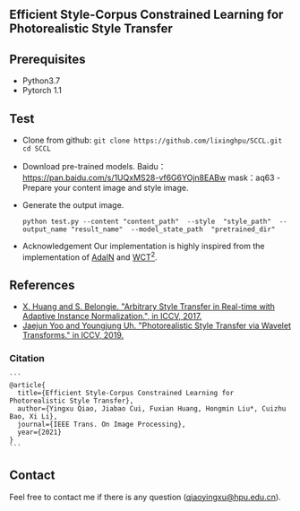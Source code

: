 ## Efficient Style-Corpus Constrained Learning for Photorealistic Style Transfer

## Prerequisites
- Python3.7
- Pytorch 1.1


## Test
- Clone from github: 
    `git clone https://github.com/lixinghpu/SCCL.git`
    `cd SCCL`
- Download pre-trained models.
    Baidu：https://pan.baidu.com/s/1UQxMS28-vf6G6YOjn8EABw 
    mask：aq63 
-Prepare your content image and style image.

- Generate the output image.
    ```
    python test.py --content "content_path"  --style  "style_path"  --output_name "result_name"  --model_state_path  "pretrained_dir"
    ```

- Acknowledgement
Our implementation is highly inspired from the implementation of [AdaIN](https://github.com/irasin/Pytorch_AdaIN) and [WCT<sup>2</sup>](https://github.com/clovaai/WCT2).

## References

- [X. Huang and S. Belongie. "Arbitrary Style Transfer in Real-time with Adaptive Instance Normalization.", in ICCV, 2017.](http://openaccess.thecvf.com/content_ICCV_2017/papers/Huang_Arbitrary_Style_Transfer_ICCV_2017_paper.pdf)
- [Jaejun Yoo and Youngjung Uh. "Photorealistic Style Transfer via Wavelet Transforms." in ICCV, 2019.](https://arxiv.org/pdf/1903.09760.pdf)


### Citation
    ```
    @article{
      title={Efficient Style-Corpus Constrained Learning for Photorealistic Style Transfer},
      author={Yingxu Qiao, Jiabao Cui, Fuxian Huang, Hongmin Liu*, Cuizhu Bao, Xi Li},
      journal={IEEE Trans. On Image Processing},
      year={2021}
    }
    ```

## Contact
Feel free to contact me if there is any question (qiaoyingxu@hpu.edu.cn).